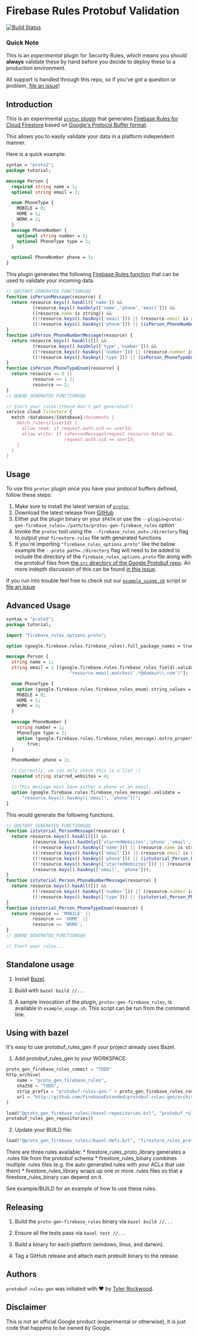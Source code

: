 # Firebase Rules Protobuf Validation

[![Build
Status](https://travis-ci.org/firebase/protobuf-rules-gen.svg?branch=master)](https://travis-ci.org/firebase/protobuf-rules-gen)

### Quick Note

This is an *experimental* plugin for Security Rules, which means you should
__always__ validate these by hand before you decide to deploy these to a
production environment.

All support is handled through this repo, so if you've got a question or
problem, [file an issue](https://github.com/firebase/protobuf-rules-gen/issues)!

## Introduction

This is an experimental [`protoc`
plugin](https://developers.google.com/protocol-buffers/docs/reference/other)
that generates [Firebase Rules for Cloud
Firestore](https://firebase.google.com/docs/firestore/security/overview) based
on [Google's Protocol Buffer
format](https://developers.google.com/protocol-buffers/).

This allows you to easily validate your data in a platform independent manner.

Here is a quick example:

[//]: # (Keep this up to date with test5 in rules)

```protobuf
syntax = "proto2";
package tutorial;

message Person {
  required string name = 1;
  optional string email = 2;

  enum PhoneType {
    MOBILE = 0;
    HOME = 1;
    WORK = 2;
  }
  message PhoneNumber {
    optional string number = 1;
    optional PhoneType type = 2;
  }

  optional PhoneNumber phone = 3;
}
```

This plugin generates the following [Firebase Rules
function](https://firebase.google.com/docs/firestore/reference/security/#developer_defined)
that can be used to validate your incoming data.

```javascript
// @@START_GENERATED_FUNCTIONS@@
function isPersonMessage(resource) {
  return resource.keys().hasAll(['name']) &&
          (resource.keys().hasOnly(['name','phone','email'])) &&
          ((resource.name is string)) &&
          ((!resource.keys().hasAny(['email'])) || (resource.email is string)) &&
          ((!resource.keys().hasAny(['phone'])) || (isPerson_PhoneNumberMessage(resource.phone)));
}
function isPerson_PhoneNumberMessage(resource) {
  return resource.keys().hasAll([]) &&
          (resource.keys().hasOnly(['type','number'])) &&
          ((!resource.keys().hasAny(['number'])) || (resource.number is string)) &&
          ((!resource.keys().hasAny(['type'])) || (isPerson_PhoneTypeEnum(resource.type)));
}
function isPerson_PhoneTypeEnum(resource) {
  return resource == 0 ||
          resource == 1 ||
          resource == 2;
}
// @@END_GENERATED_FUNCTIONS@@

// Start your rules (these don't get generated!)
service cloud.firestore {
  match /databases/{database}/documents {
    match /users/{userId} {
      allow read: if request.auth.uid == userId;
      allow write: if isPersonMessage(request.resource.data) &&
                      request.auth.uid == userId;
    }
  }
}
```

## Usage

To use this `protoc` plugin once you have your protocol buffers defined, follow
these steps:

1.  Make sure to install the latest version of
    [`protoc`](https://github.com/google/protobuf#protocol-compiler-installation)
2.  Download the latest release from
    [GitHub](https://github.com/firebase/protobuf-rules-gen/releases)
3.  Either put the plugin binary on your `$PATH` or use the
    `--plugin=protoc-gen-firebase_rules=./path/to/protoc-gen-firebase_rules`
    option
4.  Invoke the `protoc` tool using the `--firebase_rules_out=./directory` flag
    to output your `firestore.rules` file with generated functions
5.  If you're importing `"firebase_rules_options.proto"` like the below example
    the `--proto_path=./directory` flag will need to be added to include the
    directory of the `firebase_rules_options.proto` file along with the protobuf
    files from [the `src` directory of the Google Protobuf
    repo](https://github.com/google/protobuf/tree/master/src). An more indepth
    discussion of this can be found [in this
    issue](https://github.com/firebase/protobuf-rules-gen/issues/16).

If you run into trouble feel free to check out our
[`example_usage.sh`](https://github.com/firebase/protobuf-rules-gen/blob/master/example_usage.sh)
script or [file an issue](https://github.com/firebase/protobuf-rules-gen/issues)

## Advanced Usage

[//]: # (https://developers.google.com/protocol-buffers/docs/proto#customoptions)
[//]: # (https://firebase.google.com/docs/firestore/reference/security/)
[//]: # (Keep this up to date with test6 in rules)

```protobuf
syntax = "proto3";
package tutorial;

import "firebase_rules_options.proto";

option (google.firebase.rules.firebase_rules).full_package_names = true;

message Person {
  string name = 1;
  string email = 2 [(google.firebase.rules.firebase_rules_field).validate =
                        "resource.email.matches('.*@domain\\.com')"];

  enum PhoneType {
    option (google.firebase.rules.firebase_rules_enum).string_values = true;
    MOBILE = 0;
    HOME = 1;
    WORK = 2;
  }

  message PhoneNumber {
    string number = 1;
    PhoneType type = 2;
    option (google.firebase.rules.firebase_rules_message).extra_properties =
        true;
  }

  PhoneNumber phone = 3;

  // Currently, we can only check this is a list :(
  repeated string starred_websites = 4;

  // This message must have either a phone or an email.
  option (google.firebase.rules.firebase_rules_message).validate =
      "resource.keys().hasAny(['email', 'phone'])";
}
```

This would generate the following functions.

```javascript
// @@START_GENERATED_FUNCTIONS@@
function istutorial_PersonMessage(resource) {
  return resource.keys().hasAll([]) &&
          (resource.keys().hasOnly(['starredWebsites','phone','email','name'])) &&
          ((!resource.keys().hasAny(['name'])) || (resource.name is string)) &&
          ((!resource.keys().hasAny(['email'])) || (resource.email is string && (resource.email.matches('.*@domain\.com')))) &&
          ((!resource.keys().hasAny(['phone'])) || (istutorial_Person_PhoneNumberMessage(resource.phone))) &&
          ((!resource.keys().hasAny(['starredWebsites'])) || (resource.starredWebsites is list)) &&
          (resource.keys().hasAny(['email', 'phone']));
}
function istutorial_Person_PhoneNumberMessage(resource) {
  return resource.keys().hasAll([]) &&
          ((!resource.keys().hasAny(['number'])) || (resource.number is string)) &&
          ((!resource.keys().hasAny(['type'])) || (istutorial_Person_PhoneTypeEnum(resource.type)));
}
function istutorial_Person_PhoneTypeEnum(resource) {
  return resource == 'MOBILE' ||
          resource == 'HOME' ||
          resource == 'WORK';
}
// @@END_GENERATED_FUNCTIONS@@

// Start your rules...
```

## Standalone usage

1) Install [Bazel](http://www.bazel.io/docs/install.html).

2) Build with `bazel build //...`

3) A sample invocation of the plugin, `protoc-gen-firebase_rules`, is available
in `example_usage.sh`. This script can be run from the command line.

## Using with bazel

It's easy to use protobuf_rules_gen if your project already uses Bazel.

1) Add protobuf_rules_gen to your WORKSPACE:

```python
proto_gen_firebase_rules_commit = "TODO"
http_archive(
    name = "proto_gen_firebase_rules",
    sha256 = "TODO",
    strip_prefix = "protobuf-rules-gen-" + proto_gen_firebase_rules_commit,
    url = "http://github.com/FirebaseExtended/protobuf-rules-gen/archive/" + proto_gen_firebase_rules_commit + ".tar.gz",
)

load("@proto_gen_firebase_rules//bazel:repositories.bzl", "protobuf_rules_gen_repositories")
protobuf_rules_gen_repositories()
```

2) Update your BUILD file:
```python
load("@proto_gen_firebase_rules//bazel:defs.bzl", "firestore_rules_proto_library", "firestore_rules_binary")
```

There are three rules available:
    * firestore_rules_proto_library generates a .rules file from the protobuf
      schema
    * firestore_rules_binary combines multiple .rules files (e.g. the auto
      generated rules with your ACLs that use them)
    * firestore_rules_library wraps up one or more .rules files so that a 
      firestore_rules_binary can depend on it.

See example/BUILD for an example of how to use these rules.


## Releasing

1) Build the `proto-gen-firebase_rules` binary via `bazel build //...`

2) Ensure all the tests pass via `bazel test //...`

3) Build a binary for each platform (windows, linux, and darwin).

4) Tag a GitHub release and attach each prebuilt binary to the release.

## Authors

`protobuf-rules-gen` was initiated with ❤️️ by [Tyler
Rockwood](https://github.com/rockwotj).

## Disclaimer

This is not an official Google product (experimental or otherwise), it is just
code that happens to be owned by Google.
